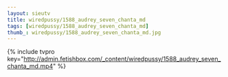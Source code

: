 ```yaml
--- 
layout: sieutv
title: wiredpussy/1588_audrey_seven_chanta_md
tags: [wiredpussy/1588_audrey_seven_chanta_md]
thumb_: wiredpussy/1588_audrey_seven_chanta_md.jpg
---
```

{% include tvpro key="http://admin.fetishbox.com/_content/wiredpussy/1588_audrey_seven_chanta_md.mp4" %} 
